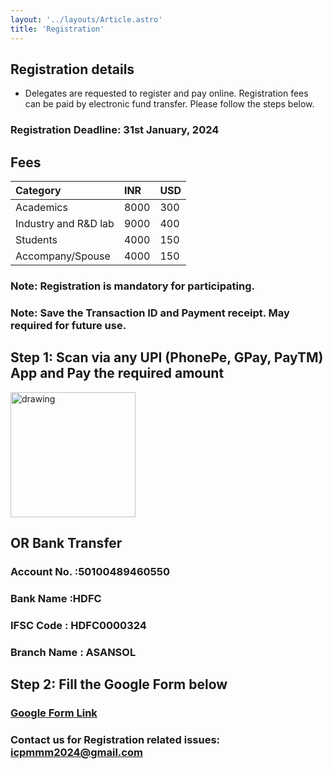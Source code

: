 ```yaml
---
layout: '../layouts/Article.astro'
title: 'Registration'
---
```


## Registration details

- Delegates are requested to register and pay online. Registration fees
  can be paid by electronic fund transfer.
  Please follow the steps below.

### Registration Deadline: 31st January, 2024

## Fees

| Category             | INR  | USD |
| :------------------- | :--- | :-- |
| Academics            | 8000 | 300 |
| Industry and R&D lab | 9000 | 400 |
| Students             | 4000 | 150 |
| Accompany/Spouse     | 4000 | 150 |

### Note: Registration is mandatory for participating.

### Note: Save the Transaction ID and Payment receipt. May required for future use.

## Step 1: Scan via any UPI (PhonePe, GPay, PayTM) App and Pay the required amount

<img src="/assets/images/payment_qr_code.webp" alt="drawing" style="width:200px"/>

## OR Bank Transfer

### Account No. :50100489460550

### Bank Name :HDFC

### IFSC Code : HDFC0000324

### Branch Name : ASANSOL

## Step 2: Fill the Google Form below

### [Google Form Link](https://docs.google.com/forms/d/1I_CkazyrMsuG8mRVAC3HyJ6LvN2ORfP5qnD5u4tpmFI/edit?chromeless=1)

### Contact us for Registration related issues: [icpmmm2024@gmail.com](mailto:icpmmm2024@gmail.com)
